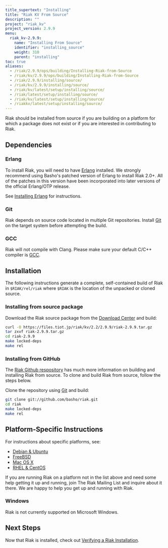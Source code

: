 ```yaml
---
title_supertext: "Installing"
title: "Riak KV From Source"
description: ""
project: "riak_kv"
project_version: 2.9.9
menu:
  riak_kv-2.9.9:
    name: "Installing From Source"
    identifier: "installing_source"
    weight: 310
    parent: "installing"
toc: true
aliases:
  - /riak/2.9.9/ops/building/Installing-Riak-from-Source
  - /riak/kv/2.9.9/ops/building/Installing-Riak-from-Source
  - /riak/2.9.9/installing/source/
  - /riak/kv/2.9.9/installing/source/
  - /riak/kv/latest/setup/installing/source/
  - /riak/latest/setup/installing/source/
  - /riak/kv/latest/setup/installing/source/
  - /riakkv/latest/setup/installing/source/
---
```




[install source erlang]: {{<baseurl>}}riak/kv/2.9.9/setup/installing/source/erlang
[downloads]: {{<baseurl>}}riak/kv/2.9.9/downloads/
[install debian & ubuntu#source]: {{<baseurl>}}riak/kv/2.9.9/setup/installing/debian-ubuntu/#installing-from-source
[install freebsd#source]: {{<baseurl>}}riak/kv/2.9.9/setup/installing/freebsd/#installing-from-source
[install mac osx#source]: {{<baseurl>}}riak/kv/2.9.9/setup/installing/mac-osx/#installing-from-source
[install rhel & centos#source]: {{<baseurl>}}riak/kv/2.9.9/setup/installing/rhel-centos/#installing-from-source
[install verify]: {{<baseurl>}}riak/kv/2.9.9/setup/installing/verify

Riak should be installed from source if you are building on a platform
for which a package does not exist or if you are interested in
contributing to Riak.

## Dependencies

### Erlang

To install Riak, you will need to have [Erlang](http://www.erlang.org/) installed. We strongly recommend using Basho's patched version of Erlang to install Riak 2.0+. All of the patches in this version have been incorporated into later versions of the official Erlang/OTP release.

See [Installing Erlang][install source erlang] for instructions.

### Git

Riak depends on source code located in multiple Git repositories. Install [Git](https://git-scm.com/) on the target system before attempting the build.

### GCC

Riak will not compile with Clang. Please make sure your default C/C++
compiler is [GCC](https://gcc.gnu.org/).

## Installation

The following instructions generate a complete, self-contained build of
Riak in `$RIAK/rel/riak` where `$RIAK` is the location of the unpacked
or cloned source.

### Installing from source package

Download the Riak source package from the [Download Center][downloads] and build:

```bash
curl -O https://files.tiot.jp/riak/kv/2.2/2.9.9/riak-2.9.9.tar.gz
tar zxvf riak-2.9.9.tar.gz
cd riak-2.9.9
make locked-deps
make rel
```

### Installing from GitHub

The [Riak Github respository](http://github.com/basho/riak) has much
more information on building and installing Riak from source. To clone
and build Riak from source, follow the steps below.

Clone the repository using [Git](http://git-scm.com) and build:

```bash
git clone git://github.com/basho/riak.git
cd riak
make locked-deps
make rel
```

## Platform-Specific Instructions

For instructions about specific platforms, see:
  
  * [Debian & Ubuntu][install debian & ubuntu#source]
  * [FreeBSD][install freebsd#source]
  * [Mac OS X][install mac osx#source]
  * [RHEL & CentOS][install rhel & centos#source]

If you are running Riak on a platform not in the list above and need
some help getting it up and running, join The Riak Mailing List and
inquire about it there. We are happy to help you get up and running with
Riak.

### Windows

Riak is not currently supported on Microsoft Windows.

## Next Steps

Now that Riak is installed, check out [Verifying a Riak Installation][install verify].




